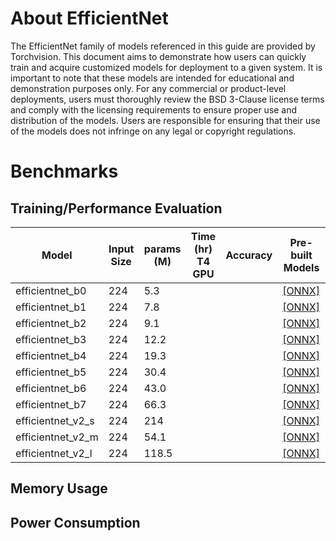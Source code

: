 # About EfficientNet

The EfficientNet family of models referenced in this guide are provided by Torchvision. This document aims to demonstrate how users can quickly train and acquire customized models for deployment to a given system. It is important to note that these models are intended for educational and demonstration purposes only. For any commercial or product-level deployments, users must thoroughly review the BSD 3-Clause license terms and comply with the licensing requirements to ensure proper use and distribution of the models. Users are responsible for ensuring that their use of the models does not infringe on any legal or copyright regulations.

# Benchmarks
## Training/Performance Evaluation

|  Model     |  Input Size         |  params (M)         | Time (hr)<br>T4 GPU   |  Accuracy  | Pre-built Models   |
|------------|---------------------|---------------------|-----------------------|------------|--------------------|
| efficientnet_b0 | 224 | 5.3         |                       |            |[[ONNX]](https://itriaihub.blob.core.windows.net/modelzoo/Image-Classification/EfficientNets/efficientnet_b0.onnx)          |
| efficientnet_b1 | 224 | 7.8         |                       |            |[[ONNX]](https://itriaihub.blob.core.windows.net/modelzoo/Image-Classification/EfficientNets/efficientnet_b1.onnx)          |
| efficientnet_b2 | 224 | 9.1         |                       |            |[[ONNX]](https://itriaihub.blob.core.windows.net/modelzoo/Image-Classification/EfficientNets/efficientnet_b2.onnx)          |
| efficientnet_b3 | 224 | 12.2         |                       |            |[[ONNX]](https://itriaihub.blob.core.windows.net/modelzoo/Image-Classification/EfficientNets/efficientnet_b3.onnx)         |
| efficientnet_b4 | 224 | 19.3         |                       |            |[[ONNX]](https://itriaihub.blob.core.windows.net/modelzoo/Image-Classification/EfficientNets/efficientnet_b4.onnx)         |
| efficientnet_b5 | 224 | 30.4         |                       |            |[[ONNX]](https://itriaihub.blob.core.windows.net/modelzoo/Image-Classification/EfficientNets/efficientnet_b5.onnx)         |
| efficientnet_b6 | 224 | 43.0         |                       |            |[[ONNX]](https://itriaihub.blob.core.windows.net/modelzoo/Image-Classification/EfficientNets/efficientnet_b6.onnx)         |
| efficientnet_b7 | 224 | 66.3         |                       |            |[[ONNX]](https://itriaihub.blob.core.windows.net/modelzoo/Image-Classification/EfficientNets/efficientnet_b7.onnx)         |
| efficientnet_v2_s | 224 | 214         |                       |            |[[ONNX]](https://itriaihub.blob.core.windows.net/modelzoo/Image-Classification/EfficientNets/efficientnet_v2_s.onnx)      |
| efficientnet_v2_m | 224 | 54.1         |                       |            |[[ONNX]](https://itriaihub.blob.core.windows.net/modelzoo/Image-Classification/EfficientNets/efficientnet_v2_m.onnx)     |
| efficientnet_v2_l | 224 | 118.5         |                       |            |[[ONNX]](https://itriaihub.blob.core.windows.net/modelzoo/Image-Classification/EfficientNets/efficientnet_v2_l.onnx)    |

## Memory Usage
## Power Consumption
